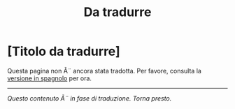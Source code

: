﻿---
title: [Da tradurre]
---

<!-- TODO: translation missing - Italian version -->

# [Titolo da tradurre]

Questa pagina non Ã¨ ancora stata tradotta. Per favore, consulta la [versione in spagnolo](/es/readme) per ora.

---

*Questo contenuto Ã¨ in fase di traduzione. Torna presto.*
